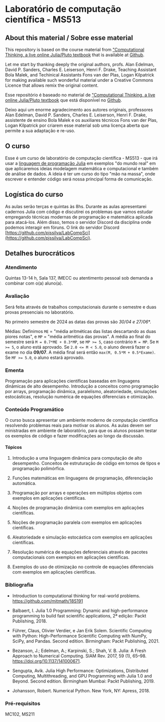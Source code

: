 # Laboratório de computação científica - MS513

## About this material / Sobre esse material

This repository is based on the course material from
["Computational Thinking, a live online Julia/Pluto textbook](https://computationalthinking.mit.edu/)
that is available at [Github](https://github.com/mitmath/18S191).

Let me start by thanking deeply the original authors, profs. Alan
Edelman, David P. Sanders, Charles E. Leiserson, Henri F. Drake, Teaching
Assistant Bola Malek, and Techinical Assistants Fons van der Plas, Logan
Kilpatrick for making available such wonderful material under a Creative Commons
Licence that allows remix the original content.

Esse repositório é baseado no material de
["Computational Thinking, a live online Julia/Pluto textbook](https://computationalthinking.mit.edu/)
que está disponível no [Github](https://github.com/mitmath/18S191).

Deixo aqui um enorme agradecimento aos autores originais, professores Alan
Edelman, David P. Sanders, Charles E. Leiserson, Henri F. Drake, assistente
de ensino Bola Malek e os auxiliares técnicos Fons van der Plas, Logan
Kilpatrick por criarem esse material sob uma licença aberta que permite a sua
adaptação e re-uso.

## O curso

Esse é um curso de laboratório de computação científica - MS513 - que irá usar a
[linguagem de programação Julia](http://www.julialang.org) em exemplos "do mundo
real" em que aplicaremos ideias modelagem matemática e computacional e também de
análise de dados. A ideia é ter um curso do tipo "mão na massa", onde escrever e
entender código será nossa principal forma de comunicação.

## Logística do curso

As aulas serão terças e quintas às 8hs. Durante as aulas apresentarei cadernos
Julia com código e discutirei os problemas que vamos estudar empregando técnicas
modernas de programação e matemática aplicada para atacá-los. Além disso, temos
o servidor Discord da disciplina onde podemos interagir em fóruns. O link do
servidor Discord
[https://github.com/pjssilva/LabCompSci](https://github.com/pjssilva/LabCompSci).

## Detalhes burocráticos

### Atendimento

Quintas 13-14 h, Sala 137, IMECC ou atentimento pessoal sob demanda a combinar com o(a) aluno(a).

### Avaliação

Será feita através de trabalhos computacionais durante o semestre e duas provas
presenciais no laboratório.

No primeiro semestre de 2024 as datas das provas são *30/04 e 27/06**.

Médias: Definimos `ME` = "média aritméticas das listas descartando as duas
piores notas", e `MP` = "média aritmética das provas". A média ao final do
semestre será `M = 0.7*ME + 0.3*MP`, se `MP >= 5`, caso contrário `M = MP`. Se
`M >= 5`, o aluno está aprovado. Se `2.0 <= M < 5.0`, o aluno deverá fazer o
exame no dia **09/07**. A média final será então `max(M, 0.5*M + 0.5*Exame)`. Se
`MF >= 5.0`, o aluno estará aprovado.

### Ementa 

Programação para aplicações científicas baseadas em linguagens dinâmicas de alto
desempenho. Introdução a conceitos como programação por arrays, programação
dinâmica, paralelismo, aleatoriedade, simulações estocásticas, resolução
numérica de equações diferenciais e otimização. 

### Conteúdo Programático

O curso busca apresentar um ambiente moderno de computação científica resolvendo
problemas reais para motivar os alunos. As aulas devem ser ministradas em
ambiente de laboratório, para que os alunos possam testar os exemplos de código
e fazer modificações ao longo da discussão.

#### Tópicos 

1. Introdução a uma linguagem dinâmica para computação de alto
   desempenho. Conceitos de estruturação de código em tornos de tipos e
   programação polimórfica.

2. Funções matemáticas em linguagens de programação, diferenciação
   automática.

3. Programação por arrays e operações em múltiplos objetos com exemplos em
   aplicações científicas.

4. Noções de programação dinâmica com exemplos em aplicações científicas. 

5. Noções de programação paralela com exemplos em aplicações científicas.

6. Aleatoriedade e simulação estocástica com exemplos em aplicações científicas.

7. Resolução numérica de equações deferenciais através de pacotes
   computacionais com exemplos em aplicações científicas.

8. Exemplos do uso de otimização no controle de equações diferenciais com
   exemplos em aplicações científicas. 

### Bibliografia

* Introduction to computational thinking for real-world problems.
  https://github.com/mitmath/18S191

* Balbaert, I. Julia 1.0 Programming: Dynamic and high-performance programming
  to build fast scientific applications, 2ª edição: Packt Publishing, 2018.

* Führer, Claus, Olivier Verdier, e Jan Erik Solem. Scientific Computing with
  Python: High-Performance Scientific Computing with NumPy, SciPy, and Pandas.
  Second edition. Birmingham: Packt Publishing, 2021.

* Bezanson, J.; Edelman, A.; Karpinski, S.; Shah, V. B. Julia: A Fresh Approach
  to Numerical Computing. SIAM Rev. 2017, 59 (1), 65–98.
  https://doi.org/10.1137/141000671.

* Sengupta, Avik. Julia High Performance: Optimizations, Distributed Computing,
  Multithreading, and GPU Programming with Julia 1.0 and Beyond. Second edition.
  Birmingham Mumbai: Packt Publishing, 2019.

* Johansson, Robert. Numerical Python. New York, NY: Apress, 2018.

### Pré-requisitos 

MC102, MS211
